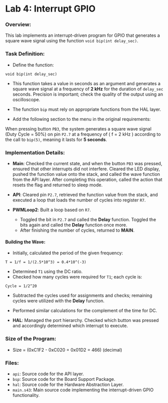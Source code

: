 # Lab 4: Interrupt GPIO

### Overview:
This lab implements an interrupt-driven program for GPIO that generates a square wave signal using the function `void bip(int delay_sec)`.

### Task Definition:
- Define the function:
  
```
void bip(int delay_sec)
```

- This function takes a value in seconds as an argument and generates a square wave signal at a frequency of **2 kHz** for the duration of `delay_sec` seconds. Precision is important; check the quality of the output using an oscilloscope.
- The function `bip` must rely on appropriate functions from the HAL layer.

- Add the following section to the menu in the original requirements:

When pressing button `PB3`, the system generates a square wave signal (Duty Cycle = 50%) on pin `P2.7` at a frequency of \( f = 2 kHz \) according to the call to `bip(5)`, meaning it lasts for **5 seconds**.

### Implementation Details:
- **Main**: Checked the current state, and when the button `PB3` was pressed, ensured that other interrupts did not interfere. Cleared the LED display, pushed the function value onto the stack, and called the wave function from the API layer. After completing this operation, called the action that resets the flag and returned to sleep mode.

- **API**: Cleared pin `P2.7`, retrieved the function value from the stack, and executed a loop that loads the number of cycles into register `R7`.

- **PWMLoop2**: Built a loop based on `R7`.
  - Toggled the bit in `P2.7` and called the **Delay** function. Toggled the bits again and called the **Delay** function once more.
  - After finishing the number of cycles, returned to **MAIN**.

#### Building the Wave:
- Initially, calculated the period of the given frequency:
  
```
T = 1/f = 1/(2.5*10^3) = 0.4*10^(-3)
```

- Determined `T1` using the DC ratio.
- Checked how many cycles were required for `T1`; each cycle is:
  
```
Cycle = 1/2^20
```

- Subtracted the cycles used for assignments and checks; remaining cycles were utilized with the **Delay** function.
- Performed similar calculations for the complement of the time for DC.

- **HAL**: Managed the port hierarchy. Checked which button was pressed and accordingly determined which interrupt to execute.

### Size of the Program:
- Size = \(0xC1F2 - 0xC020 = 0x01D2 = 466\) (decimal)

### Files:
- `api`: Source code for the API layer.
- `bsp`: Source code for the Board Support Package.
- `hal`: Source code for the Hardware Abstraction Layer.
- `main.s43`: Main source code implementing the interrupt-driven GPIO functionality.
